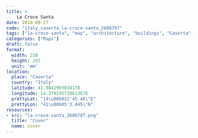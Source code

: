 ```yaml
---
title: > 
    La Croce Santa
date: 2018-09-27
code: "italy_caserta_la-croce-santa_2606787"
tags: ["la-croce-santa", "map", "architecture", "buildings", "Caserta", "Italy"]
categories: ["Maps"]
draft: false
format:
  width: 210
  height: 297
  unit: 'mm'
location:
  place: "Caserta"
  country: "Italy"
  latitude: 41.0842903834178
  longitude: 14.379295728613876
  prettyLat: "14\u00b022'45.46\"E"
  prettyLon: "41\u00b05'3.445\"N"
resources:
- src: "la-croce-santa_2606787.png"
  title: "Cover"
  name: cover
---
```

